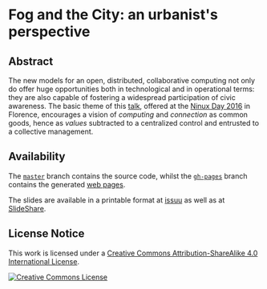 # Fog and the City: an urbanist's perspective

## Abstract

The new models for an open, distributed, collaborative computing not only do offer huge opportunities both in technological and in operational terms: they are also capable of fostering a widespread participation of civic awareness.  The basic theme of this [talk](https://reale.me/ninux-day-2016), offered at the [Ninux Day 2016](http://wiki.ninux.org/NinuxDay2016/TimeTable) in Florence, encourages a vision of *computing* and *connection* as common goods, hence as *values* subtracted to a centralized control and entrusted to a collective management.

## Availability

The [`master`](https://github.com/reale/ninux-day-2016/tree/master) branch contains the source code, whilst the [`gh-pages`](https://github.com/reale/ninux-day-2016/tree/gh-pages) branch contains the generated [web pages](https://reale.me/ninux-day-2016).

The slides are available in a printable format at [issuu](https://issuu.com/roberto-reale/docs/ninux-day-2016) as well as at [SlideShare](https://www.slideshare.net/robertoreale/fog-and-the-city-an-urbanists-perspective).

## License Notice

This work is licensed under a <a rel="license" href="http://creativecommons.org/licenses/by-sa/4.0/">Creative Commons Attribution-ShareAlike 4.0 International License</a>.

<a rel="license" href="http://creativecommons.org/licenses/by-sa/4.0/"><img alt="Creative Commons License" style="border-width:0" src="https://i.creativecommons.org/l/by-sa/4.0/88x31.png" /></a>
